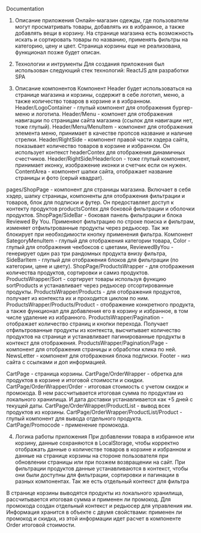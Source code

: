 Documentation

1. Описание приложения
Онлайн-магазин одежды, где пользователи могут просматривать товары, добавлять их в избранное, а также добавлять вещи в корзину. На странице магазина есть возможность искать и сортировать товары по названию, применять фильтры на категорию, цену и цвет. Страница корзины еще не реализована, функционал позже будет описан.

2. Технологии и интрументы
Для создания приложения был использован следующий стек технологий: ReactJS для разработки SPA

3.  Описание компонентов
Компонент Header будет использоваться на странице магазина и корзины, содержит в себе логотип, меню, а также количество товаров в корзине и в избранном. Header/LogoContainer - глупый компонент для отображения бургер-меню и логотипа. Header/Menu - компонет для отображения навигации по страницам сайта магазина (ссылок для навигации нет, тоже глупый). Header/Menu/MenuItem - компонент для отображения элемента меню, принимает в качестве пропсов название и наличие стрелки. Header/RightSide - компонент правой части хэдера сайта, показывает количество товаров в корзине и избранном. Он использует контекст headerContex для отображения динамичных счестчиков. Header/RightSide/HeaderIcon - тоже глупый компонент, принимает иконку, изображение иконки и счетчик если он нужен. 
ContentArea - компонент шапки сайта, отображает название страницы и фото (серый квадрат).

pages/ShopPage - компонент для страницы магазина. Включает в себя хэдер, шапку страницы, компоненты для отображения фильтрации и товаров, блок для подписки и футер. Он предоставляет доступ к контекту продуктов productsContex для боковой фильтрации и оболочки продуктов. 
ShopPage/SideBar - боковая панель фильтрации и блока Reviewed By You. Применяют фильтрацию по строке поиска и фильтрам, изменяет отфильтрованные продукты через редьюсер. Так же блокирует при необходимости кнопку применения фильтра. Компонент SategoryMenuItem - глупый для отображения категории товара, Color - глупый для отображения чекбоксов с цветами, ReviewedByYou - генерирует один раз три рандомных продукта внизу фильтра, SideBarItem - глупый для отображения блоков для фильтрации (по категории, цене и цвету). 
ShopPage/ProductsWrapper - для отображения количества продуктов, сортировки и самиз продуктов. ProductsWrapper/Sort - сортирует товары используя функцию sortProducts и устанавливает через редьюсер отсортированные продукты. ProductsWrapper/Products - для отображения продуктов, получает из контекста их и проходится циклом по ним.  ProductsWrapper/Products/Product - отображение конкретного продукта,  а также функционал для добавления его в корзину и избранное, в том числе удаление из избранного. 
ProductsWrapper/Pagination - отображает количество страниц и кнопки перехода. Получает отфильтрованные продукты из контекста, высчитывает количество продуктов на странице и устанавливает пагинированные продукты в контекст для отображения. ProductsWrapper/Pagination/Page - компонент для отображения страницы и обработки клика по ней.
NewsLetter - компонент для отображения блока подписки.
Footer - низ сайта с ссылками и доп информацией.

CartPage - страница корзины. CartPage/OrderWrapper - обретка для продуктов в корзине и итоговой стоимости и скидки. CartPage/OrderWrapper/Order - итоговая стоимость с учетом скидок и промокода. В нем рассчитывается итоговая сумма по продуктам из локального хранилища. И дата доставки устанавливается как +5 дней с текущей даты. CartPage/OrderWrapper/ProductList - вывод всех продуктов из корзины. CartPage/OrderWrapper/ProductList/Product - глупый компонент для вывода отдельного продукта. CartPage/Promocode - применение промокода. 

4. Логика работы приложения
При добавлении товара в избранное или корзину, данные сохраняются в LocalStorage, чтобы корректно отображать данные о количестве товаров в корзине и избранном и данные на странице корзины на стороне пользователя при обновлении страницы или при позжем возвращении на сайт. При фильтрации продуктов данные устанавливаются в контекст, чтобы они были доступны для фильтрации, сортировки и пагинации в разных компонентах. Так же есть отдельный контекст для фильтра

В странице корзины выводятся продукты из локального хранилища, рассчитывается итоговая сумма и применен ли промокод. Для промокода создан отдельный контекст и редьюсер для управления им. Информация хранится в объекте с двумя свойствами: применен ли промокод и скидка, из этой информации идет расчет в компоненте Order итоговой стоимости.